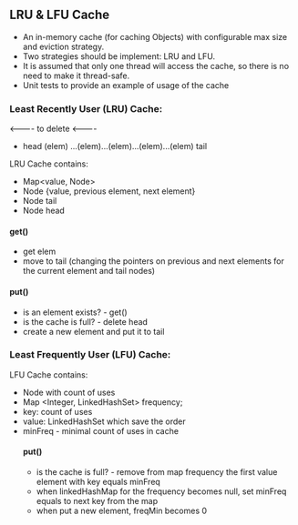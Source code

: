 LRU & LFU Cache
--------------------------------------------------------------------

- An in-memory cache (for caching Objects) with configurable max size and eviction strategy.
- Two strategies should be implement: LRU and LFU.
- It is assumed that only one thread will access the cache, so there is no need to make it thread-safe.
- Unit tests to provide an example of usage of the cache

### Least Recently User (LRU) Cache:

<---- to delete  <----
 * head (elem) ...(elem)...(elem)...(elem)...(elem) tail

LRU Cache contains:
* Map<value, Node>
* Node {value, previous element, next element}
* Node tail
* Node head

#### get()

* get elem
* move to tail (changing the pointers on previous and next elements for the current element and tail nodes)

#### put()

* is an element exists? - get()
* is the cache is full? - delete head
* create a new element and put it to tail

### Least Frequently User (LFU) Cache:

LFU Cache contains:
- Node with count of uses
- Map <Integer, LinkedHashSet<Object>> frequency;
- key: count of uses
- value: LinkedHashSet which save the order
- minFreq - minimal count of uses in cache


#### put()

* is the cache is full? - remove from map frequency the first value element with key equals minFreq
* when linkedHashMap for the frequency becomes null, set minFreq equals to next key from the map
* when put a new element, freqMin becomes 0

